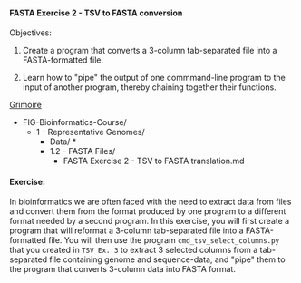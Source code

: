 #### FASTA Exercise 2 - TSV to FASTA conversion

Objectives: 
1. Create a program that converts a 3-column tab-separated file into a FASTA-formatted file.

2. Learn how to "pipe" the output of one commmand-line program to the input of another program, thereby chaining together their functions.

[Grimoire](https://chat.openai.com/g/g-n7Rs0IK86-grimoire)

* FIG-Bioinformatics-Course/
    * 1 - Representative Genomes/
        * Data/
            * 
        * 1.2 - FASTA Files/
            * FASTA Exercise 2 - TSV to FASTA translation.md

#### Exercise: 

In bioinformatics we are often faced with the need to extract data from files and convert them from the format produced by one program to a different format needed by a second program.
In this exercise, you will first create a program that will reformat a 3-column tab-separated file into a FASTA-formatted file. You will then use the program `cmd_tsv_select_columns.py` that you created in `TSV Ex. 3` to extract 3 selected columns from a tab-separated file containing genome and sequence-data, and "pipe" them to the program that converts 3-column data into FASTA format. 